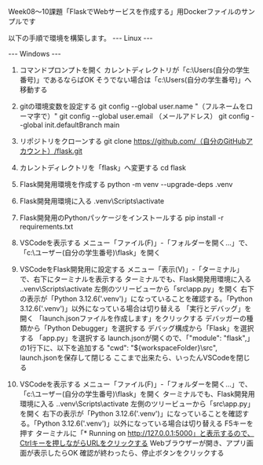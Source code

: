 Week08～10課題「FlaskでWebサービスを作成する」用Dockerファイルのサンプルです

以下の手順で環境を構築します。
--- Linux ---

--- Windows ---
1. コマンドプロンプトを開く
カレントディレクトリが「c:\Users\(自分の学生番号)」であるならばOK
そうでない場合は「c:\Users\(自分の学生番号)」へ移動する

2. gitの環境変数を設定する
git config --global user.name "（フルネームをローマ字で）"
git config --global user.email （メールアドレス）
git config --global init.defaultBranch main

3. リポジトリをクローンする
git clone https://github.com/（自分のGitHubアカウント）/flask.git

4. カレントディレクトリを「flask」へ変更する
cd flask

5. Flask開発用環境を作成する
python -m venv --upgrade-deps .venv

6. Flask開発用環境に入る
.venv\Scripts\activate

7. Flask開発用のPythonパッケージをインストールする
pip install -r requirements.txt

8. VSCodeを表示する
メニュー「ファイル(F)」-「フォルダーを開く...」で、「c:\ユーザー\(自分の学生番号)\flask」を開く

9. VSCodeをFlask開発用に設定する
メニュー「表示(V)」-「ターミナル」で、右下にターミナルを表示する
ターミナルでも、Flask開発用環境に入る
.\.venv\Scripts\activate
左側のツリービューから「src\app.py」を開く
右下の表示が「Python 3.12.6('.venv')」になっていることを確認する。「Python 3.12.6('.venv')」以外になっている場合は切り替える
「実行とデバッグ」を開く
「launch.jsonファイルを作成します」をクリックする
デバッガーの種類から「Python Debugger」を選択する
デバッグ構成から「Flask」を選択する
「app.py」を選択する
launch.jsonが開くので、「"module": "flask",」の1行下に、以下を追加する
"cwd": "${workspaceFolder}\\src",
launch.jsonを保存して閉じる
ここまで出来たら、いったんVSCodeを閉じる

10. VSCodeを表示する
メニュー「ファイル(F)」-「フォルダーを開く...」で、「c:\ユーザー\(自分の学生番号)\flask」を開く
ターミナルでも、Flask開発用環境に入る
.\.venv\Scripts\activate
左側のツリービューから「src\app.py」を開く
右下の表示が「Python 3.12.6('.venv')」になっていることを確認する。「Python 3.12.6('.venv')」以外になっている場合は切り替える
F5キーを押す
ターミナルに「* Running on http://127.0.0.1:5000」と表示するので、Ctrlキーを押しながらURLをクリックする
Webブラウザーが開き、アプリ画面が表示したらOK
確認が終わったら、停止ボタンをクリックする